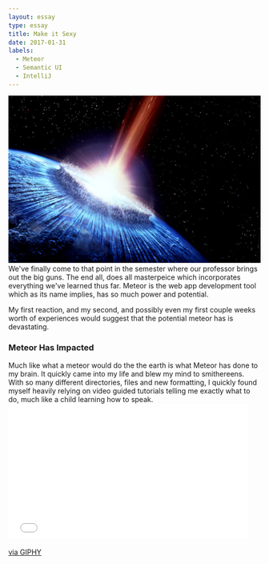 ```yaml
---
layout: essay
type: essay
title: Make it Sexy
date: 2017-01-31
labels: 
  - Meteor
  - Semantic UI
  - IntelliJ
---
```


<link href="https://fonts.googleapis.com/css?family=Dancing+Script" rel="stylesheet">

<style>

</style>

<body>
<div class="ui medium images">
	<img class="ui image" src="..//images/meteor.jpg">
</div>

<div>
We've finally come to that point in the semester where our professor brings out the big guns. The end all, does all masterpeice which incorporates everything we've learned thus far. Meteor is the web app development tool which as its name implies, has so much power and potential.

My first reaction, and my second, and possibly even my first couple weeks worth of experiences would suggest that the potential meteor has is devastating.

<h3>Meteor Has Impacted</h3>
Much like what a meteor would do the the earth is what  Meteor has done to my brain. It quickly came into my life and blew my mind to smithereens. With so many different directories, files and new formatting, I quickly found myself heavily relying on video guided tutorials telling me exactly what to do, much like a child learning how to speak.
</div>
<iframe src="//giphy.com/embed/l0NwHXQy3kUSfFF60" width="480" height="270.72" frameBorder="0" class="giphy-embed" allowFullScreen></iframe><p><a href="http://giphy.com/gifs/justin-brain-mind-blown-l0NwHXQy3kUSfFF60">via GIPHY</a></p>
<div>

</div>

<div>

</div>

<div>

<div>

</div>
</div>

</body>
